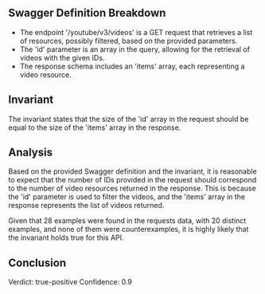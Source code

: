 ## Swagger Definition Breakdown
- The endpoint '/youtube/v3/videos' is a GET request that retrieves a list of resources, possibly filtered, based on the provided parameters.
- The 'id' parameter is an array in the query, allowing for the retrieval of videos with the given IDs.
- The response schema includes an 'items' array, each representing a video resource.

## Invariant
The invariant states that the size of the 'id' array in the request should be equal to the size of the 'items' array in the response.

## Analysis
Based on the provided Swagger definition and the invariant, it is reasonable to expect that the number of IDs provided in the request should correspond to the number of video resources returned in the response. This is because the 'id' parameter is used to filter the videos, and the 'items' array in the response represents the list of videos returned.

Given that 28 examples were found in the requests data, with 20 distinct examples, and none of them were counterexamples, it is highly likely that the invariant holds true for this API.

## Conclusion
Verdict: true-positive
Confidence: 0.9
